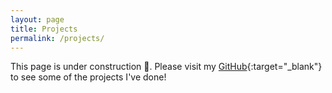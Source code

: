 ```yaml
---
layout: page
title: Projects
permalink: /projects/
--- 
```

This page is under construction 🔨. Please visit my [GitHub](https://github.com/Luigi-Crisci){:target="_blank"} to see some of the projects I've done! 